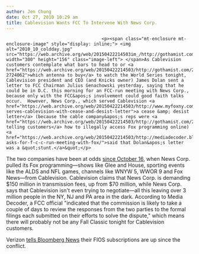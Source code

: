 ```yaml
---
author: Jen Chung
date: Oct 27, 2010 10:29 am
title: Cablevision Wants FCC To Intervene With News Corp.
---
```


	
										<p><span class="mt-enclosure mt-enclosure-image" style="display: inline;"> <img alt="2010_10_coldday.jpg" src="https://web.archive.org/web/20150422214503im_/http://gothamist.com/attachments/jen/2010_10_coldday.jpg" width="300" height="156" class="image-left"> </span>As Cablevision customers contemplate what bars to head to or <a href="https://web.archive.org/web/20150422214503/http://gothamist.com/2010/10/26/cablevision_news_corp_still_annoyin.php#comment-2724062">which antenna to buy</a> to watch the World Series tonight, Cablevision president and CEO (and Knicks owner) James Dolan sent a letter to FCC Chairman Julius Genachowski yesterday, saying that he could be in D.C. this morning for an FCC-run meeting with News Corp., because only with the FCC&apos;s involvement could good faith talks occur.  However, News Corp., which served Cablevision <a href="https://web.archive.org/web/20150422214503/http://www.myfoxny.com/dpp/news/local_news/fox-serves-cablevision-with-cease-and-desist-letter">a cease &amp; desist letter</a> (because the cable company&apos;s reps were <a href="https://web.archive.org/web/20150422214503/http://gothamist.com/2010/10/26/cablevision_news_corp_still_annoyin.php">allegedly telling customers</a> how to illegally access Fox programming online) <a href="https://web.archive.org/web/20150422214503/http://mediadecoder.blogs.nytimes.com/2010/10/26/cablevision-asks-for-f-c-c-run-meeting-with-fox/">said that Dolan&apos;s letter was a &quot;stunt.</a>&quot;</p>

<p>The two companies have been at odds <a href="https://web.archive.org/web/20150422214503/http://gothamist.com/2010/10/16/news_corp_yanks_channels_5_9_from_c.php">since October 16</a>, when News Corp. pulled its Fox programming&#x2014;shows like Glee and House, sporting events like the ALDS and NFL games, channels like WNYW 5, WWOR 9 and Fox News&#x2014;from Cablevision.  Cablevision claims that News Corp. is demanding $150 million in transmission fees, up from $70 million, while News Corp. says that Cablevision isn&apos;t even trying to negotiate&#x2014;all this leaving over 3 million people in the NY, NJ and PA area in the dark.  According to Media Decoder, a FCC official &quot;indicated that the commission is likely to take a couple of days to review the responses from the two parties to the formal filings each submitted on their efforts to solve the dispute,&quot; which means there will probably not be any Fall Classic tonight for Cablevision customers.</p>

<p>Verizon <a href="https://web.archive.org/web/20150422214503/http://www.bloomberg.com/news/2010-10-27/fans-plot-world-series-sweep-to-bars-mlb-com-amid-tv-blackout.html">tells Bloomberg News</a> their FIOS subscriptions are up since the conflict.</p>					
										
									
				